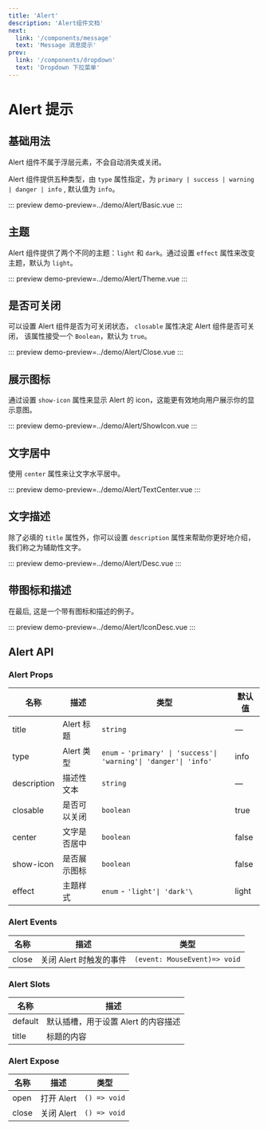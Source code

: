 ```yaml
---
title: 'Alert'
description: 'Alert组件文档'
next:
  link: '/components/message'
  text: 'Message 消息提示'
prev:
  link: '/components/dropdown'
  text: 'Dropdown 下拉菜单'
---
```


# Alert 提示

## 基础用法

Alert 组件不属于浮层元素，不会自动消失或关闭。

Alert 组件提供五种类型，由 `type` 属性指定，为 `primary | success | warning | danger | info` , 默认值为 `info`。

::: preview
demo-preview=../demo/Alert/Basic.vue
:::

## 主题

Alert 组件提供了两个不同的主题：`light` 和 `dark`。通过设置 `effect` 属性来改变主题，默认为 `light`。

::: preview
demo-preview=../demo/Alert/Theme.vue
:::

## 是否可关闭

可以设置 Alert 组件是否为可关闭状态， `closable` 属性决定 Alert 组件是否可关闭， 该属性接受一个 `Boolean`，默认为 `true`。

::: preview
demo-preview=../demo/Alert/Close.vue
:::

## 展示图标

通过设置 `show-icon` 属性来显示 Alert 的 icon，这能更有效地向用户展示你的显示意图。

::: preview
demo-preview=../demo/Alert/ShowIcon.vue
:::

## 文字居中

使用 `center` 属性来让文字水平居中。

::: preview
demo-preview=../demo/Alert/TextCenter.vue
:::

## 文字描述

除了必填的 `title` 属性外，你可以设置 `description` 属性来帮助你更好地介绍，我们称之为辅助性文字。

::: preview
demo-preview=../demo/Alert/Desc.vue
:::

## 带图标和描述

在最后, 这是一个带有图标和描述的例子。

::: preview
demo-preview=../demo/Alert/IconDesc.vue
:::

## Alert API

### Alert Props

| 名称        | 描述         | 类型                                                              | 默认值 |
| ----------- | ------------ | ----------------------------------------------------------------- | ------ |
| title       | Alert 标题   | `string`                                                          | —      |
| type        | Alert 类型   | `enum` - `'primary' \| 'success'\| 'warning'\| 'danger'\| 'info'` | info   |
| description | 描述性文本   | `string`                                                          | —      |
| closable    | 是否可以关闭 | `boolean`                                                         | true   |
| center      | 文字是否居中 | `boolean`                                                         | false  |
| show-icon   | 是否展示图标 | `boolean`                                                         | false  |
| effect      | 主题样式     | `enum` - `'light'\| 'dark'\`                                      | light  |

### Alert Events

| 名称  | 描述                    | 类型                         |
| ----- | ----------------------- | ---------------------------- |
| close | 关闭 Alert 时触发的事件 | `(event: MouseEvent)=> void` |

### Alert Slots

| 名称    | 描述                                |
| ------- | ----------------------------------- |
| default | 默认插槽，用于设置 Alert 的内容描述 |
| title   | 标题的内容                          |

### Alert Expose

| 名称  | 描述       | 类型         |
| ----- | ---------- | ------------ |
| open  | 打开 Alert | `() => void` |
| close | 关闭 Alert | `() => void` |

